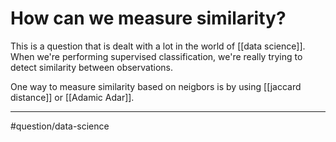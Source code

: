 # How can we measure similarity?
This is a question that is dealt with a lot in the world of [[data science]]. When we're performing supervised classification, we're really trying to detect similarity between observations. 

One way to measure similarity based on neigbors is by using [[jaccard distance]] or [[Adamic Adar]]. 

---
#question/data-science 